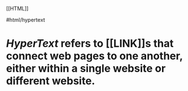 [[HTML]]

#html/hypertext
# *HyperText* refers to [[LINK]]s that connect web pages to one another, either within a single website or different website.